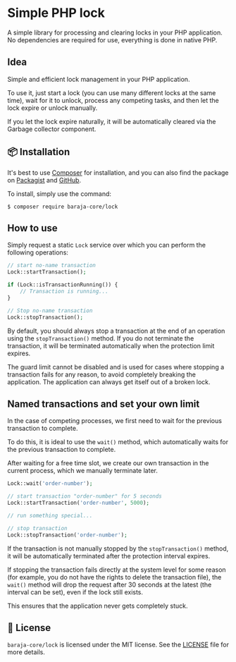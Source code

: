 Simple PHP lock
===============

A simple library for processing and clearing locks in your PHP application. No dependencies are required for use, everything is done in native PHP.

Idea
----

Simple and efficient lock management in your PHP application.

To use it, just start a lock (you can use many different locks at the same time), wait for it to unlock, process any competing tasks, and then let the lock expire or unlock manually.

If you let the lock expire naturally, it will be automatically cleared via the Garbage collector component.

📦 Installation
---------------

It's best to use [Composer](https://getcomposer.org) for installation, and you can also find the package on
[Packagist](https://packagist.org/packages/baraja-core/lock) and
[GitHub](https://github.com/baraja-core/lock).

To install, simply use the command:

```
$ composer require baraja-core/lock
```

How to use
----------

Simply request a static `Lock` service over which you can perform the following operations:

```php
// start no-name transaction
Lock::startTransaction();

if (Lock::isTransactionRunning()) {
    // Transaction is running...
}

// Stop no-name transaction
Lock::stopTransaction();
```

By default, you should always stop a transaction at the end of an operation using the `stopTransaction()` method. If you do not terminate the transaction, it will be terminated automatically when the protection limit expires.

The guard limit cannot be disabled and is used for cases where stopping a transaction fails for any reason, to avoid completely breaking the application. The application can always get itself out of a broken lock.

Named transactions and set your own limit
-----------------------------------------

In the case of competing processes, we first need to wait for the previous transaction to complete.

To do this, it is ideal to use the `wait()` method, which automatically waits for the previous transaction to complete.

After waiting for a free time slot, we create our own transaction in the current process, which we manually terminate later.

```php
Lock::wait('order-number');

// start transaction "order-number" for 5 seconds
Lock::startTransaction('order-number', 5000);

// run something special...

// stop transaction
Lock::stopTransaction('order-number');
```

If the transaction is not manually stopped by the `stopTransaction()` method, it will be automatically terminated after the protection interval expires.

If stopping the transaction fails directly at the system level for some reason (for example, you do not have the rights to delete the transaction file), the `wait()` method will drop the request after 30 seconds at the latest (the interval can be set), even if the lock still exists.

This ensures that the application never gets completely stuck.

📄 License
-----------

`baraja-core/lock` is licensed under the MIT license. See the [LICENSE](https://github.com/baraja-core/lock/blob/master/LICENSE) file for more details.
